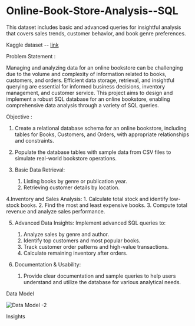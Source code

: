 # Online-Book-Store-Analysis--SQL

This dataset includes basic and advanced queries for insightful analysis that covers sales trends, customer behavior, and book genre preferences.

Kaggle dataset -- [link](https://www.kaggle.com/datasets/komal1111/online-bookstore-analysis?resource=download)

Problem Statement :

Managing and analyzing data for an online bookstore can be challenging due to the volume and complexity of information related to books, customers, and orders. Efficient data storage, retrieval, and insightful querying are essential for informed business decisions, inventory management, and customer service. This project aims to design and implement a robust SQL database for an online bookstore, enabling comprehensive data analysis through a variety of SQL queries.

Objective :

1. Create a relational database schema for an online bookstore, including tables for Books, Customers, and Orders, with appropriate relationships and constraints.

2. Populate the database tables with sample data from CSV files to simulate real-world bookstore operations.

3. Basic Data Retrieval:
    1. Listing books by genre or publication year.
    2. Retrieving customer details by location.

4.Inventory and Sales Analysis:
    1. Calculate total stock and identify low-stock books.
    2. Find the most and least expensive books.
    3. Compute total revenue and analyze sales performance.

5. Advanced Data Insights:
    Implement advanced SQL queries to:
    1. Analyze sales by genre and author.
    2. Identify top customers and most popular books.
    3. Track customer order patterns and high-value transactions.
    4. Calculate remaining inventory after orders.
  
6. Documentation & Usability:
   1. Provide clear documentation and sample queries to help users understand and utilize the database for various analytical needs.


Data Model 


![Data Model -2](https://github.com/user-attachments/assets/7e02dac5-3313-4d4e-a494-c1ff8b9ea026)


Insights
